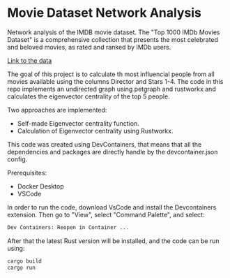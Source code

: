 # Movie Dataset Network Analysis

Network analysis of the IMDB movie dataset. The "Top 1000 IMDb Movies Dataset" is a comprehensive collection that presents the most celebrated and beloved movies, as rated and ranked by IMDb users. 

[Link to the data](https://www.kaggle.com/datasets/inductiveanks/top-1000-imdb-movies-dataset)

The goal of this project is to calculate th most influencial people from all movies available using the columns Director and Stars 1-4. The code in this repo implements an undirected graph using petgraph and rustworkx and calculates the eigenvector centrality of the top 5 people. 

Two approaches are implemented: 
- Self-made Eigenvector centrality function. 
- Calculation of Eigenvector centrality using Rustworkx. 

This code was created using DevContainers, that means that all the dependencies and packages are directly handle by the devcontainer.json config. 

Prerequisites:
- Docker Desktop
- VSCode

In order to run the code, download VsCode and install the Devcontainers extension. Then go to "View", select "Command Palette", and select:

 ```bash
 Dev Containers: Reopen in Container ...
 ```

After that the latest Rust version will be installed, and the code can be run using: 

 ```bash
 cargo build
 cargo run
 ```
